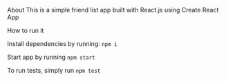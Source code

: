 About
This is a simple friend list app built with React.js using Create React App

How to run it

Install dependencies by running:
 `npm i`

Start app by running 
`npm start`

To run tests, simply run 
`npm test`
